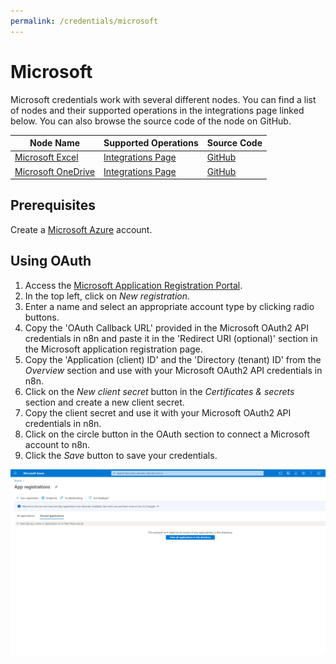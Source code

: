 ```yaml
---
permalink: /credentials/microsoft
---
```


# Microsoft

Microsoft credentials work with several different nodes. You can find a list of nodes and their supported operations in the integrations page linked below. You can also browse the source code of the node on GitHub.

| Node Name          	| Supported Operations 	| Source Code 	|
|--------------------	|----------------------	|-------------	|
| [Microsoft Excel](../../nodes-library/nodes/MicrosoftExcel/README.md)    	| [Integrations Page](https://n8n.io/integrations/n8n-nodes-base.microsoftExcel)    	| [GitHub](https://github.com/n8n-io/n8n/tree/master/packages/nodes-base/nodes/Microsoft/Excel)      	|
| [Microsoft OneDrive](../../nodes-library/nodes/MicrosoftOneDrive/README.md) 	| [Integrations Page](https://n8n.io/integrations/n8n-nodes-base.microsoftOneDrive)    	| [GitHub](https://github.com/n8n-io/n8n/tree/master/packages/nodes-base/nodes/Microsoft/OneDrive)      	|

## Prerequisites

Create a [Microsoft Azure](https://azure.microsoft.com/) account.

## Using OAuth

1. Access the [Microsoft Application Registration Portal](https://aka.ms/appregistrations).
2. In the top left, click on *New registration*.
3. Enter a name and select an appropriate account type by clicking radio buttons.
4. Copy the 'OAuth Callback URL' provided in the Microsoft OAuth2 API credentials in n8n and paste it in the 'Redirect URI (optional)' section in the Microsoft application registration page.
5. Copy the 'Application (client) ID' and the 'Directory (tenant) ID' from the *Overview* section and use with your Microsoft OAuth2 API credentials in n8n.
6. Click on the *New client secret* button in the *Certificates & secrets* section and create a new client secret.
7. Copy the client secret and use it with your Microsoft OAuth2 API credentials in n8n.
8. Click on the circle button in the OAuth section to connect a Microsoft account to n8n.
9. Click the *Save* button to save your credentials.

![Getting Microsoft credentials](./using-oauth.gif)

